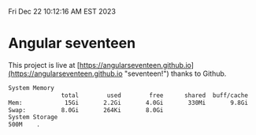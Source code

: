 Fri Dec 22 10:12:16 AM EST 2023

# Angular seventeen


This project is live at [https://angularseventeen.github.io](https://angularseventeen.github.io "seventeen!") thanks to Github.

```bash
System Memory
               total        used        free      shared  buff/cache   available
Mem:            15Gi       2.2Gi       4.0Gi       330Mi       9.8Gi        13Gi
Swap:          8.0Gi       264Ki       8.0Gi
System Storage
500M	.

